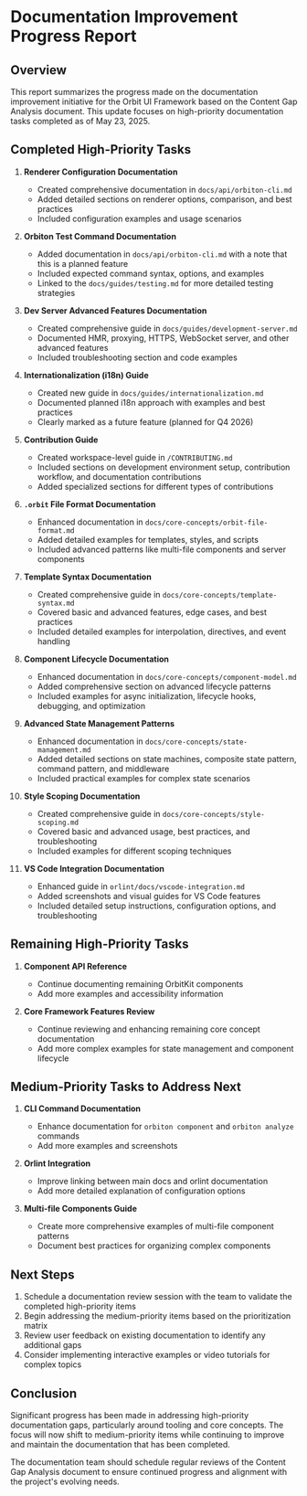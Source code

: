 # Documentation Improvement Progress Report

## Overview

This report summarizes the progress made on the documentation improvement initiative for the Orbit UI Framework based on the Content Gap Analysis document. This update focuses on high-priority documentation tasks completed as of May 23, 2025.

## Completed High-Priority Tasks

1. **Renderer Configuration Documentation**
   - Created comprehensive documentation in `docs/api/orbiton-cli.md`
   - Added detailed sections on renderer options, comparison, and best practices
   - Included configuration examples and usage scenarios

2. **Orbiton Test Command Documentation**
   - Added documentation in `docs/api/orbiton-cli.md` with a note that this is a planned feature
   - Included expected command syntax, options, and examples
   - Linked to the `docs/guides/testing.md` for more detailed testing strategies

3. **Dev Server Advanced Features Documentation**
   - Created comprehensive guide in `docs/guides/development-server.md`
   - Documented HMR, proxying, HTTPS, WebSocket server, and other advanced features
   - Included troubleshooting section and code examples

4. **Internationalization (i18n) Guide**
   - Created new guide in `docs/guides/internationalization.md`
   - Documented planned i18n approach with examples and best practices
   - Clearly marked as a future feature (planned for Q4 2026)

5. **Contribution Guide**
   - Created workspace-level guide in `/CONTRIBUTING.md`
   - Included sections on development environment setup, contribution workflow, and documentation contributions
   - Added specialized sections for different types of contributions

6. **`.orbit` File Format Documentation**
   - Enhanced documentation in `docs/core-concepts/orbit-file-format.md`
   - Added detailed examples for templates, styles, and scripts
   - Included advanced patterns like multi-file components and server components

7. **Template Syntax Documentation**
   - Created comprehensive guide in `docs/core-concepts/template-syntax.md`
   - Covered basic and advanced features, edge cases, and best practices
   - Included detailed examples for interpolation, directives, and event handling

8. **Component Lifecycle Documentation**
   - Enhanced documentation in `docs/core-concepts/component-model.md`
   - Added comprehensive section on advanced lifecycle patterns
   - Included examples for async initialization, lifecycle hooks, debugging, and optimization

9. **Advanced State Management Patterns**
   - Enhanced documentation in `docs/core-concepts/state-management.md`
   - Added detailed sections on state machines, composite state pattern, command pattern, and middleware
   - Included practical examples for complex state scenarios

10. **Style Scoping Documentation**
    - Created comprehensive guide in `docs/core-concepts/style-scoping.md`
    - Covered basic and advanced usage, best practices, and troubleshooting
    - Included examples for different scoping techniques

11. **VS Code Integration Documentation**
    - Enhanced guide in `orlint/docs/vscode-integration.md` 
    - Added screenshots and visual guides for VS Code features
    - Included detailed setup instructions, configuration options, and troubleshooting

## Remaining High-Priority Tasks

1. **Component API Reference**
   - Continue documenting remaining OrbitKit components
   - Add more examples and accessibility information

2. **Core Framework Features Review**
   - Continue reviewing and enhancing remaining core concept documentation
   - Add more complex examples for state management and component lifecycle

## Medium-Priority Tasks to Address Next

1. **CLI Command Documentation**
   - Enhance documentation for `orbiton component` and `orbiton analyze` commands
   - Add more examples and screenshots

2. **Orlint Integration**
   - Improve linking between main docs and orlint documentation
   - Add more detailed explanation of configuration options

3. **Multi-file Components Guide**
   - Create more comprehensive examples of multi-file component patterns
   - Document best practices for organizing complex components

## Next Steps

1. Schedule a documentation review session with the team to validate the completed high-priority items
2. Begin addressing the medium-priority items based on the prioritization matrix
3. Review user feedback on existing documentation to identify any additional gaps
4. Consider implementing interactive examples or video tutorials for complex topics

## Conclusion

Significant progress has been made in addressing high-priority documentation gaps, particularly around tooling and core concepts. The focus will now shift to medium-priority items while continuing to improve and maintain the documentation that has been completed.

The documentation team should schedule regular reviews of the Content Gap Analysis document to ensure continued progress and alignment with the project's evolving needs.
